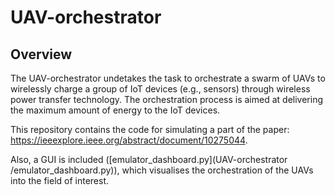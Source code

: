 # UAV-orchestrator
## Overview
The UAV-orchestrator undetakes the task to orchestrate a swarm of UAVs to wirelessly charge a group of IoT devices (e.g., sensors) through wireless power transfer technology. The orchestration process is aimed at delivering the maximum amount of energy to the IoT devices.

This repository contains the code for simulating a part of the paper: https://ieeexplore.ieee.org/abstract/document/10275044.

Also, a GUI is included ([emulator_dashboard.py](UAV-orchestrator
/emulator_dashboard.py)), which visualises the orchestration of the UAVs into the field of interest.
